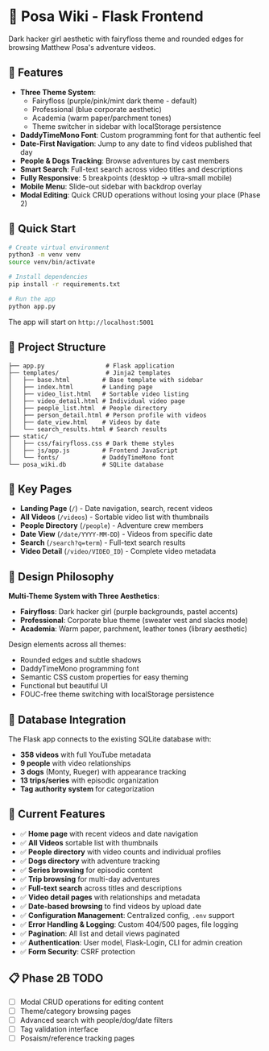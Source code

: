 # 🌈 Posa Wiki - Flask Frontend

Dark hacker girl aesthetic with fairyfloss theme and rounded edges for browsing Matthew Posa's adventure videos.

## 🎨 Features

- **Three Theme System**:
  - Fairyfloss (purple/pink/mint dark theme - default)
  - Professional (blue corporate aesthetic)
  - Academia (warm paper/parchment tones)
  - Theme switcher in sidebar with localStorage persistence
- **DaddyTimeMono Font**: Custom programming font for that authentic feel
- **Date-First Navigation**: Jump to any date to find videos published that day
- **People & Dogs Tracking**: Browse adventures by cast members
- **Smart Search**: Full-text search across video titles and descriptions
- **Fully Responsive**: 5 breakpoints (desktop → ultra-small mobile)
- **Mobile Menu**: Slide-out sidebar with backdrop overlay
- **Modal Editing**: Quick CRUD operations without losing your place (Phase 2)

## 🚀 Quick Start

```bash
# Create virtual environment
python3 -m venv venv
source venv/bin/activate

# Install dependencies
pip install -r requirements.txt

# Run the app
python app.py
```

The app will start on `http://localhost:5001`

## 📁 Project Structure

```
├── app.py                 # Flask application
├── templates/             # Jinja2 templates
│   ├── base.html         # Base template with sidebar
│   ├── index.html        # Landing page
│   ├── video_list.html   # Sortable video listing
│   ├── video_detail.html # Individual video page
│   ├── people_list.html  # People directory
│   ├── person_detail.html # Person profile with videos
│   ├── date_view.html    # Videos by date
│   └── search_results.html # Search results
├── static/
│   ├── css/fairyfloss.css # Dark theme styles
│   ├── js/app.js         # Frontend JavaScript
│   └── fonts/            # DaddyTimeMono font
└── posa_wiki.db          # SQLite database
```

## 🎯 Key Pages

- **Landing Page** (`/`) - Date navigation, search, recent videos
- **All Videos** (`/videos`) - Sortable video list with thumbnails
- **People Directory** (`/people`) - Adventure crew members
- **Date View** (`/date/YYYY-MM-DD`) - Videos from specific date
- **Search** (`/search?q=term`) - Full-text search results
- **Video Detail** (`/video/VIDEO_ID`) - Complete video metadata

## 🌈 Design Philosophy

**Multi-Theme System with Three Aesthetics**:
- **Fairyfloss**: Dark hacker girl (purple backgrounds, pastel accents)
- **Professional**: Corporate blue theme (sweater vest and slacks mode)
- **Academia**: Warm paper, parchment, leather tones (library aesthetic)

Design elements across all themes:
- Rounded edges and subtle shadows
- DaddyTimeMono programming font
- Semantic CSS custom properties for easy theming
- Functional but beautiful UI
- FOUC-free theme switching with localStorage persistence

## 🔧 Database Integration

The Flask app connects to the existing SQLite database with:
- **358 videos** with full YouTube metadata
- **9 people** with video relationships
- **3 dogs** (Monty, Rueger) with appearance tracking  
- **13 trips/series** with episodic organization
- **Tag authority system** for categorization

## 🎯 Current Features

- ✅ **Home page** with recent videos and date navigation
- ✅ **All Videos** sortable list with thumbnails
- ✅ **People directory** with video counts and individual profiles
- ✅ **Dogs directory** with adventure tracking
- ✅ **Series browsing** for episodic content
- ✅ **Trip browsing** for multi-day adventures  
- ✅ **Full-text search** across titles and descriptions
- ✅ **Video detail pages** with relationships and metadata
- ✅ **Date-based browsing** to find videos by upload date
- ✅ **Configuration Management**: Centralized config, `.env` support
- ✅ **Error Handling & Logging**: Custom 404/500 pages, file logging
- ✅ **Pagination**: All list and detail views paginated
- ✅ **Authentication**: User model, Flask-Login, CLI for admin creation
- ✅ **Form Security**: CSRF protection

## 📋 Phase 2B TODO

- [ ] Modal CRUD operations for editing content
- [ ] Theme/category browsing pages  
- [ ] Advanced search with people/dog/date filters
- [ ] Tag validation interface
- [ ] Posaism/reference tracking pages